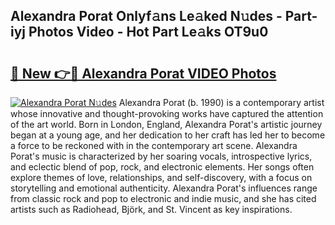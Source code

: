 ## Alexandra Porat Onlyf𝚊ns Le𝚊ked N𝚞des - Part-iyj Photos Video - Hot Part Le𝚊ks OT9u0

# <h2><a href="http://ab65965.deff.icu/?id=Alexandra+Porat">🔗 New 👉🔴 Alexandra Porat VIDEO Photos</a></h2>

[![Alexandra Porat N𝚞des](https://i.imgur.com/rIISA9y.gif)](http://ab65965.deff.icu/?id=Alexandra+Porat)
Alexandra Porat (b. 1990) is a contemporary artist whose innovative and thought-provoking works have captured the attention of the art world. Born in London, England, Alexandra Porat's artistic journey began at a young age, and her dedication to her craft has led her to become a force to be reckoned with in the contemporary art scene. Alexandra Porat's music is characterized by her soaring vocals, introspective lyrics, and eclectic blend of pop, rock, and electronic elements. Her songs often explore themes of love, relationships, and self-discovery, with a focus on storytelling and emotional authenticity. Alexandra Porat's influences range from classic rock and pop to electronic and indie music, and she has cited artists such as Radiohead, Björk, and St. Vincent as key inspirations.
